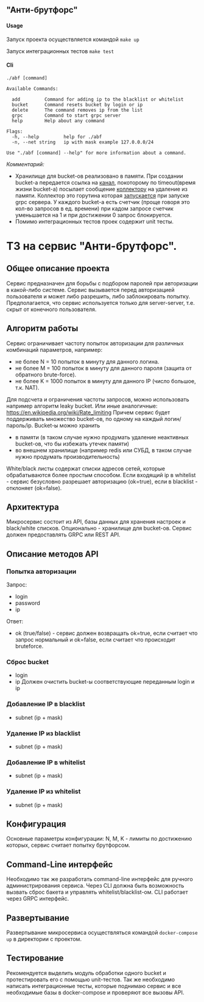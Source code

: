 ## "Анти-брутфорс"
#### Usage
 Запуск проекта осуществляется командой `make up`

Запуск интеграционных тестов `make test` 

#### Сli
```Usage:
./abf [command]

Available Commands:

  add         Command for adding ip to the blacklist or whitelist
  bucket      Command resets bucket by login or ip
  delete      The command removes ip from the list
  grpc        Command to start grpc server
  help        Help about any command

Flags:
  -h, --help         help for ./abf
  -n, --net string   ip with mask example 127.0.0.0/24
  
Use "./abf [command] --help" for more information about a command.
```

*Комментарий:*

* Хранилище для bucket-ов реализовано в памяти. При создании bucket-а передается ссылка на [канал](https://github.com/ios116/antibruteforce/blob/c61903644a8402a02ac6cf1d876c3c237a05535d/antibruteforce/internal/domain/entities/bucket_entities.go#L57), покоторому по timeout(время жизни bucket-а) посылает сообщение [коллектору](https://github.com/ios116/antibruteforce/blob/ed0bba00f85f29acebe7a658a1b8fe58b86146f7/antibruteforce/internal/usecase/bucketusecase/bucket_usecase.go#L102) на удаление из памяти. Коллектор это горутина которая [запускается](https://github.com/ios116/antibruteforce/blob/9605f140d3b5fad2792b0ae1679fee58c06e8c04/antibruteforce/internal/grpcserver/grpc.go#L39) при запуске grpc сервера. У каждого bucket-а есть счетчик (проще говоря это кол-во запросов в ед. времени) при кадом запросе счетчик уменьшается на 1 и при достижении 0 запрос блокируется.  
* Помимо интеграционных тестов проек содержит unit тесты.

# ТЗ на сервис "Анти-брутфорс".

## Общее описание проекта

Сервис предназначен для борьбы с подбором паролей при авторизации в какой-либо системе.
Сервис вызывается перед авторизацией пользователя и может либо разрешить, либо заблокировать попытку.
Предполагается, что сервис используется только для server-server, т.е. скрыт от конечного пользователя.

## Алгоритм работы

Сервис ограничивает частоту попыток авторизации для различных комбинаций параметров, например:
* не более N = 10 попыток в минуту для данного логина.
* не более M = 100 попыток в минуту для данного пароля (защита от обратного brute-force).
* не более K = 1000 попыток в минуту для данного IP (число большое, т.к. NAT).

Для подсчета и ограничения частоты запросов, можно использовать например алгоритм leaky bucket.
Или иные аналогичные: https://en.wikipedia.org/wiki/Rate_limiting
Причем сервис будет поддерживать множество bucket-ов, по одному на каждый логин/пароль/ip.
Bucket-ы можно хранить 
* в памяти (в таком случае нужно продумать удаление неактивных bucket-ов, что бы избежать утечек памяти)
* во внешнем хранилище (например redis или СУБД, в таком случае нужно продумать производительность)

White/black листы содержат списки адресов сетей, которые обрабатываются более простым способом.
Если входящий ip в whitelist - сервис безусловно разрешает авторизацию (ok=true), если в blacklist - отклоняет (ok=false).

## Архитектура

Микросервис состоит из API, базы данных для хранения настроек и black/white списков.
Опционально - хранилище для bucket-ов.
Сервис должен предоставлять GRPC или REST API.

## Описание методов API

### Попытка авторизации
Запрос:
* login
* password
* ip

Ответ:
* ok (true/false) - сервис должен возвращать ok=true, если считает что запрос нормальный 
                    и ok=false, если считает что происходит bruteforce.

### Сброс bucket
* login
* ip
Должен очистить bucket-ы соответствующие переданным login и ip

### Добавление IP в blacklist
* subnet (ip + mask)

### Удаление IP из blacklist
* subnet (ip + mask)

### Добавление IP в whitelist
* subnet (ip + mask)

### Удаление IP из whitelist
* subnet (ip + mask)

## Конфигурация
Основные параметры конфигурации: N, M, K - лимиты по достижению которых, сервис считает попытку брутфорсом.

## Command-Line интерфейс
Необходимо так же разработать command-line интерфейс для ручного администрирования сервиса.
Через CLI должна быть возможность вызвать сброс бакета и управлять whitelist/blacklist-ом.
CLI работает через GRPC интерфейс.

## Развертывание

Развертывание микросервиса осуществляться командой `docker-compose up` в директории с проектом.

## Тестирование

Рекомендуется выделить модуль обработки одного bucket и протестировать его с помощью unit-тестов.
Так же необходимо написать интеграционные тесты, которые поднимаю сервис и все необходимые базы в docker-compose
и проверяют все вызовы API.
